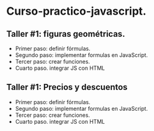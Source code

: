 # Curso-practico-javascript.

## Taller #1: figuras geométricas.

- Primer paso: definir fórmulas.
- Segundo paso: implementar formulas en JavaScript.
- Tercer paso: crear funciones.
- Cuarto paso. integrar JS con HTML

## Taller #1: Precios y descuentos

- Primer paso: definir fórmulas.
- Segundo paso: implementar formulas en JavaScript.
- Tercer paso: crear funciones.
- Cuarto paso. integrar JS con HTML

